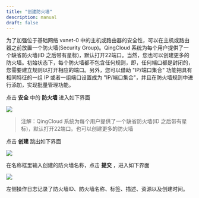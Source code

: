 ```yaml
---
title: "创建防火墙"
description: manual
draft: false
---
```





为了加强位于基础网络 vxnet-0 中的主机或路由器的安全性，可以在主机或路由器之前放置一个防火墙(Security Group)。QingCloud 系统为每个用户提供了一个缺省防火墙(ID 之后带有星标)，默认打开22端口。当然，您也可以创建更多的防火墙。初始状态下，每个防火墙都不包含任何规则，即，任何端口都是封闭的，您需要建立规则以打开相应的端口。另外，您可以借助 "IP/端口集合" 功能把具有相同特征的一组 IP 或者一组端口设置成为 "IP/端口集合"，并且在防火墙规则中进行添加，实现批量管理功能。


点击 **安全** 中的 **防火墙** 进入如下界面

![](../../../_images/create_sg_1.png)

> 注解：QingCloud 系统为每个用户提供了一个缺省防火墙(ID 之后带有星标)，默认打开22端口。也可以创建更多的防火墙

点击 **创建** 跳出如下界面

![](../../../_images/create_sg_2.png)

在名称框里输入创建的防火墙名称，点击 **提交** ，进入如下界面

![](../../../_images/create_sg_3.png)

左侧操作日志记录了防火墙ID、防火墙名称、标签、描述、资源以及创建时间。

